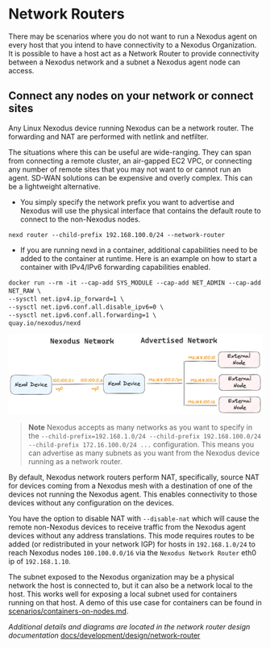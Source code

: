 # Network Routers

There may be scenarios where you do not want to run a Nexodus agent on every host that you intend to have connectivity to a Nexodus Organization. It is possible to have a host act as a Network Router to provide connectivity between a Nexodus network and a subnet a Nexodus agent node can access.

## Connect any nodes on your network or connect sites

Any Linux Nexodus device running Nexodus can be a network router. The forwarding and NAT are performed with netlink and netfilter.

The situations where this can be useful are wide-ranging. They can span from connecting a remote cluster, an air-gapped EC2 VPC, or connecting any number of remote sites that you may not want to or cannot run an agent. SD-WAN solutions can be expensive and overly complex. This can be a lightweight alternative.

- You simply specify the network prefix you want to advertise and Nexodus will use the physical interface that contains the default route to connect to the non-Nexodus nodes.

```terminal
nexd router --child-prefix 192.168.100.0/24 --network-router
```

- If you are running nexd in a container, additional capabilities need to be added to the container at runtime. Here is an example on how to start a container with IPv4/IPv6 forwarding capabilities enabled.

```terminal
docker run --rm -it --cap-add SYS_MODULE --cap-add NET_ADMIN --cap-add NET_RAW \
--sysctl net.ipv4.ip_forward=1 \
--sysctl net.ipv6.conf.all.disable_ipv6=0 \
--sysctl net.ipv6.conf.all.forwarding=1 \
quay.io/nexodus/nexd
```

![no-alt-text](../images/network-router-simple-example-1.png)

> **Note**
> Nexodus accepts as many networks as you want to specify in the `--child-prefix=192.168.1.0/24 --child-prefix 192.168.100.0/24 --child-prefix 172.16.100.0/24 ...` configuration. This means you can advertise as many subnets as you want from the Nexodus device running as a network router.

By default, Nexodus network routers perform NAT, specifically, source NAT for devices coming from a Nexodus mesh with a destination of one of the devices not running the Nexodus agent. This enables connectivity to those devices without any configuration on the devices.

You have the option to disable NAT with `--disable-nat` which will cause the remote non-Nexodus devices to receive traffic from the Nexodus agent devices without any address translations. This mode requires routes to be added (or redistributed in your network IGP) for hosts in `192.168.1.0/24` to reach Nexodus nodes `100.100.0.0/16` via the `Nexodus Network Router` eth0 ip of `192.168.1.10`.

The subnet exposed to the Nexodus organization may be a physical network the host is connected to, but it can also be a network local to the host. This works well for exposing a local subnet used for containers running on that host. A demo of this use case for containers can be found in [scenarios/containers-on-nodes.md](scenarios/containers-on-nodes.md).

_Additional details and diagrams are located in the network router design documentation_ [docs/development/design/network-router](../development/design/network-router.md)

